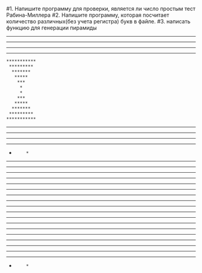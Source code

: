 #1. 
Напишите программу для проверки, является ли число простым
тест Рабина-Миллера
#2. 
Напишите программу, которая посчитает 
количество различных(без учета регистра) букв в файле.
#3. 
написать функцию для генерации пирамиды
*******************
 *****************
  ***************
   *************
    ***********
     *********
      *******
       *****
        ***
         *
         *
        ***
       *****
      *******
     *********
    ***********
   *************
  ***************
 *****************
*******************
*         *
**        **
***       ***
****      ****
*****     *****
******    ******
*******   *******
********  ********
********* *********
********************
********************
********* *********
********  ********
*******   *******
******    ******
*****     *****
****      ****
***       ***
**        **
*         *
